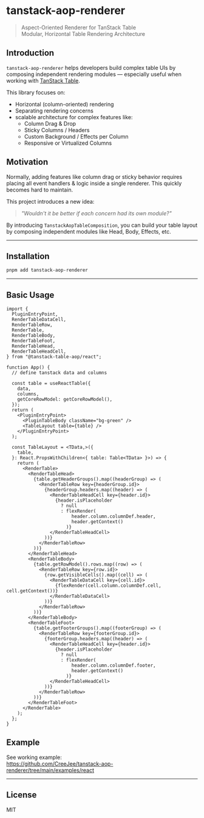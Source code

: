 # tanstack-aop-renderer

> Aspect-Oriented Renderer for TanStack Table  
> Modular, Horizontal Table Rendering Architecture

>

## Introduction

`tanstack-aop-renderer` helps developers build complex table UIs by composing independent rendering modules — especially useful when working with [TanStack Table](https://tanstack.com/table).

This library focuses on:

- Horizontal (column-oriented) rendering
- Separating rendering concerns
- scalable architecture for complex features like:
  - Column Drag & Drop
  - Sticky Columns / Headers
  - Custom Background / Effects per Column
  - Responsive or Virtualized Columns

## Motivation

Normally, adding features like column drag or sticky behavior requires placing all event handlers & logic inside a single renderer. This quickly becomes hard to maintain.

This project introduces a new idea:

> _"Wouldn't it be better if each concern had its own module?"_

By introducing `TanstackAopTableComposition`, you can build your table layout by composing independent modules like Head, Body, Effects, etc.

---

## Installation

```bash
pnpm add tanstack-aop-renderer
```

---

## Basic Usage

```tsx
import {
  PluginEntryPoint,
  RenderTableDataCell,
  RenderTableRow,
  RenderTable,
  RenderTableBody,
  RenderTableFoot,
  RenderTableHead,
  RenderTableHeadCell,
} from "@tanstack-table-aop/react";

function App() {
  // define tanstack data and columns

  const table = useReactTable({
    data,
    columns,
    getCoreRowModel: getCoreRowModel(),
  });
  return (
    <PluginEntryPoint>
      <PluginTableBody className="bg-green" />
      <TableLayout table={table} />
    </PluginEntryPoint>
  );

  const TableLayout = <TData,>({
    table,
  }: React.PropsWithChildren<{ table: Table<TData> }>) => {
    return (
      <RenderTable>
        <RenderTableHead>
          {table.getHeaderGroups().map((headerGroup) => (
            <RenderTableRow key={headerGroup.id}>
              {headerGroup.headers.map((header) => (
                <RenderTableHeadCell key={header.id}>
                  {header.isPlaceholder
                    ? null
                    : flexRender(
                        header.column.columnDef.header,
                        header.getContext()
                      )}
                </RenderTableHeadCell>
              ))}
            </RenderTableRow>
          ))}
        </RenderTableHead>
        <RenderTableBody>
          {table.getRowModel().rows.map((row) => (
            <RenderTableRow key={row.id}>
              {row.getVisibleCells().map((cell) => (
                <RenderTableDataCell key={cell.id}>
                  {flexRender(cell.column.columnDef.cell, cell.getContext())}
                </RenderTableDataCell>
              ))}
            </RenderTableRow>
          ))}
        </RenderTableBody>
        <RenderTableFoot>
          {table.getFooterGroups().map((footerGroup) => (
            <RenderTableRow key={footerGroup.id}>
              {footerGroup.headers.map((header) => (
                <RenderTableHeadCell key={header.id}>
                  {header.isPlaceholder
                    ? null
                    : flexRender(
                        header.column.columnDef.footer,
                        header.getContext()
                      )}
                </RenderTableHeadCell>
              ))}
            </RenderTableRow>
          ))}
        </RenderTableFoot>
      </RenderTable>
    );
  };
}
```

## Example

See working example:  
https://github.com/CreeJee/tanstack-aop-renderer/tree/main/examples/react

---

## License

MIT
